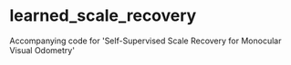 # learned_scale_recovery
Accompanying code for 'Self-Supervised Scale Recovery for Monocular Visual Odometry'
